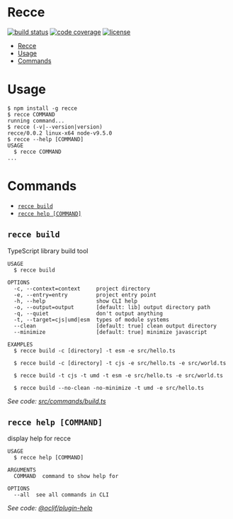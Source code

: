 # Recce

[![build status](https://travis-ci.org/escapace/recce.svg?branch=master)](https://travis-ci.org/escapace/recce)
[![code coverage](https://codecov.io/gh/escapace/recce/branch/master/graph/badge.svg)](https://codecov.io/gh/escapace/recce)
[![license](https://img.shields.io/badge/license-Mozilla%20Public%20License%20Version%202.0-blue.svg)]()

<!-- toc -->
* [Recce](#recce)
* [Usage](#usage)
* [Commands](#commands)
<!-- tocstop -->
# Usage
<!-- usage -->
```sh-session
$ npm install -g recce
$ recce COMMAND
running command...
$ recce (-v|--version|version)
recce/0.0.2 linux-x64 node-v9.5.0
$ recce --help [COMMAND]
USAGE
  $ recce COMMAND
...
```
<!-- usagestop -->
# Commands
<!-- commands -->
* [`recce build`](#recce-build)
* [`recce help [COMMAND]`](#recce-help-command)

## `recce build`

TypeScript library build tool

```
USAGE
  $ recce build

OPTIONS
  -c, --context=context     project directory
  -e, --entry=entry         project entry point
  -h, --help                show CLI help
  -o, --output=output       [default: lib] output directory path
  -q, --quiet               don't output anything
  -t, --target=cjs|umd|esm  types of module systems
  --clean                   [default: true] clean output directory
  --minimize                [default: true] minimize javascript

EXAMPLES
  $ recce build -c [directory] -t esm -e src/hello.ts

  $ recce build -c [directory] -t cjs -e src/hello.ts -e src/world.ts

  $ recce build -t cjs -t umd -t esm -e src/hello.ts -e src/world.ts

  $ recce build --no-clean -no-minimize -t umd -e src/hello.ts
```

_See code: [src/commands/build.ts](https://github.com/escapace/recce/blob/v0.0.2/src/commands/build.ts)_

## `recce help [COMMAND]`

display help for recce

```
USAGE
  $ recce help [COMMAND]

ARGUMENTS
  COMMAND  command to show help for

OPTIONS
  --all  see all commands in CLI
```

_See code: [@oclif/plugin-help](https://github.com/oclif/plugin-help/blob/v1.2.4/src/commands/help.ts)_
<!-- commandsstop -->
